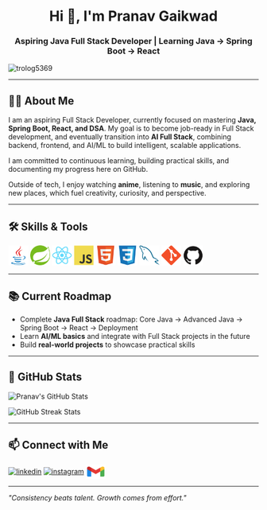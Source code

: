 <h1 align="center">Hi 👋, I'm Pranav Gaikwad</h1>
<h3 align="center">Aspiring Java Full Stack Developer | Learning Java → Spring Boot → React</h3>

<p align="left"> <img src="https://komarev.com/ghpvc/?username=Trolog5369&label=Profile%20views&color=0e75b6&style=flat" alt="trolog5369" /> </p>

---

## 👨‍💻 About Me
I am an aspiring Full Stack Developer, currently focused on mastering **Java, Spring Boot, React, and DSA**. My goal is to become job-ready in Full Stack development, and eventually transition into **AI Full Stack**, combining backend, frontend, and AI/ML to build intelligent, scalable applications.  

I am committed to continuous learning, building practical skills, and documenting my progress here on GitHub.  

Outside of tech, I enjoy watching **anime**, listening to **music**, and exploring new places, which fuel creativity, curiosity, and perspective.

---

## 🛠️ Skills & Tools
<p align="left">
  <img src="https://raw.githubusercontent.com/devicons/devicon/master/icons/java/java-original.svg" alt="java" width="40" height="40"/>
  <img src="https://raw.githubusercontent.com/devicons/devicon/master/icons/spring/spring-original.svg" alt="spring" width="40" height="40"/>
  <img src="https://raw.githubusercontent.com/devicons/devicon/master/icons/react/react-original.svg" alt="react" width="40" height="40"/>
  <img src="https://raw.githubusercontent.com/devicons/devicon/master/icons/javascript/javascript-original.svg" alt="js" width="40" height="40"/>
  <img src="https://raw.githubusercontent.com/devicons/devicon/master/icons/html5/html5-original.svg" alt="html" width="40" height="40"/>
  <img src="https://raw.githubusercontent.com/devicons/devicon/master/icons/css3/css3-original.svg" alt="css" width="40" height="40"/>
  <img src="https://raw.githubusercontent.com/devicons/devicon/master/icons/mysql/mysql-original.svg" alt="mysql" width="40" height="40"/>
  <img src="https://raw.githubusercontent.com/devicons/devicon/master/icons/git/git-original.svg" alt="git" width="40" height="40"/>
  <img src="https://raw.githubusercontent.com/devicons/devicon/master/icons/github/github-original.svg" alt="github" width="40" height="40"/>
</p>

---

## 📚 Current Roadmap
- Complete **Java Full Stack** roadmap: Core Java → Advanced Java → Spring Boot → React → Deployment  
- Learn **AI/ML basics** and integrate with Full Stack projects in the future  
- Build **real-world projects** to showcase practical skills

---

## 📝 GitHub Stats
<p align="left">
  <img src="https://github-readme-stats.vercel.app/api?username=Trolog5369&show_icons=true&theme=radical" alt="Pranav's GitHub Stats" />
</p>

<p align="left">
  <img src="https://github-readme-streak-stats.herokuapp.com/?user=Trolog5369&theme=radical" alt="GitHub Streak Stats" />
</p>

---

## 📫 Connect with Me
<p align="left">
  <a href="https://www.linkedin.com/in/pranav-gaikwad" target="blank"><img align="center" src="https://raw.githubusercontent.com/rahuldkjain/github-profile-readme-generator/master/src/images/icons/Social/linkedin.svg" alt="linkedin" height="30" width="40" /></a>
  <a href="https://instagram.com/_pranav.xr" target="blank"><img align="center" src="https://raw.githubusercontent.com/rahuldkjain/github-profile-readme-generator/master/src/images/icons/Social/instagram.svg" alt="instagram" height="30" width="40" /></a>
  <a href="mailto:pranavgaikwad847@gmail.com" target="blank"><img align="center" src="https://raw.githubusercontent.com/rahuldkjain/github-profile-readme-generator/master/src/images/icons/Social/gmail.svg" alt="gmail" height="30" width="40" /></a>
</p>

---

*"Consistency beats talent. Growth comes from effort."*
